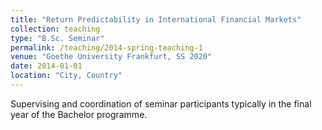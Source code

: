 ```yaml
---
title: "Return Predictability in International Financial Markets"
collection: teaching
type: "B.Sc. Seminar"
permalink: /teaching/2014-spring-teaching-1
venue: "Goethe University Frankfurt, SS 2020"
date: 2014-01-01
location: "City, Country"
---
```


Supervising and coordination of seminar participants typically in the final year of the Bachelor programme.
